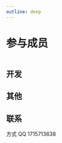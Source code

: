 ```yaml
---
outline: deep
---
```


<script setup>
import {
  VPTeamPage,
  VPTeamPageTitle,
  VPTeamMembers,
  VPTeamPageSection
} from 'vitepress/theme'


const svg = {
  gitee:'<svg t="1686494128741" class="icon" viewBox="0 0 1024 1024" version="1.1" xmlns="http://www.w3.org/2000/svg" p-id="1439" width="200" height="200"><path d="M511.317333 0A512 512 0 0 0 0 512a512 512 0 0 0 512 512 512 512 0 0 0 512-512A512 512 0 0 0 512 0a512 512 0 0 0-0.682667 0z m259.84 227.541333c13.994667 0 25.301333 11.349333 25.258667 25.301334v63.232a25.344 25.344 0 0 1-25.301333 25.258666H417.152c-41.898667 0-75.861333 33.962667-75.861333 75.861334v240.213333c0 13.952 11.349333 25.258667 25.301333 25.258667h240.213333c41.898667 0 75.861333-33.962667 75.861334-75.861334v-12.629333a25.301333 25.301333 0 0 0-25.258667-25.301333h-177.066667a25.258667 25.258667 0 0 1-25.258666-25.258667v-63.232a25.301333 25.301333 0 0 1 25.301333-25.258667h290.773333c13.952 0 25.301333 11.306667 25.301334 25.258667v145.408a170.666667 170.666667 0 0 1-170.666667 170.666667H252.842667a25.301333 25.301333 0 0 1-25.301334-25.301334V417.194667a189.610667 189.610667 0 0 1 189.653334-189.610667h353.962666z" p-id="1440"></path></svg>'
}


const boss = [
  {
    avatar: 'https://avatars.githubusercontent.com/u/110824794?v=4',
    name: '柠檬冲水',
    title: '总设计师',
    links: [
      { icon: 'github', link: 'https://github.com/ningmengchongshui' },
      { icon: {svg:svg.gitee},
        link: 'https://gitee.com/ningmengchongshui',
        ariaLabel: 'gitee'
      },
    ],
    sponsor:'https://afdian.net/a/alemonjs'
  }
]

const DevelopMembers = [
  {
    avatar: 'https://avatars.githubusercontent.com/u/72970235?v=4',
    name: '空巷一人',
    title: 'JS工程师',
    links: [
         { icon: 'github', link: 'https://github.com/kongxiangyiren' }
    ]
  } ,
  {
    avatar: 'https://avatars.githubusercontent.com/u/43831609?v=4',
    name: '别调P',
    title: 'JS工程师',
    links: [
         { icon: 'github', link: 'https://github.com/bietiaop' }
    ]
  },
   {
    avatar: 'https://avatars.githubusercontent.com/u/99656524?v=4',
    name: '画客koi',
    title: 'C++工程师',
    links: [
      { icon: 'github', link: 'https://github.com/na2co3hk' }
    ]
  },
    {
    avatar: 'https://avatars.githubusercontent.com/u/113035399?v=4',
    name: '一只菜狗',
    title: 'JS工程师',
    links: [
         { icon: 'github', link: 'https://github.com/2210998670' }
    ]
  },
]


const DesigningMembers=[
  {
    avatar: 'https://q1.qlogo.cn/g?b=qq&s=0&nk=2237900172',
    name: '大仙',
    title: 'UI设计师',
    links: [ ]
  },
  {
    avatar: 'https://avatars.githubusercontent.com/u/117161185?v=4',
    name: '冬季巧克力',
    title: 'SHELL工程师',
    links: [
      { icon: 'github', link: 'https://github.com/WinterChocolates' },
      { icon: {
        svg:svg.gitee
        },
       link: 'https://gitee.com/WinterChocolates',
       ariaLabel: 'gitee'
      }
    ]
  }
]


</script>

# 参与成员

<VPTeamPage style="display: grid;">
  <VPTeamPageTitle >
    <template #title>
     快来认识大家吧
    </template>
    <template #lead>
      LEMONADE
    </template>
  </VPTeamPageTitle >
    <VPTeamMembers  style="margin: auto !important;"
     size="medium"
    :members="boss"/>
</VPTeamPage>

## 开发

<VPTeamPage>
  <VPTeamPageSection>
    <template #members>
      <VPTeamMembers size="small" :members="DevelopMembers" />
    </template>
  </VPTeamPageSection>
</VPTeamPage>

## 其他

<VPTeamPage>
  <VPTeamPageSection>
    <template #members>
      <VPTeamMembers size="small" :members="DesigningMembers" />
    </template>
  </VPTeamPageSection>
</VPTeamPage>

## 联系

方式 QQ 1715713638
